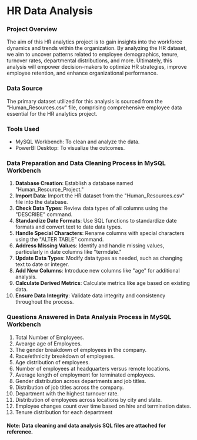 # HR Data Analysis

### Project Overview

The aim of this HR analytics project is to gain insights into the workforce dynamics and trends within the organization. By analyzing the HR dataset, we aim to uncover patterns related to employee demographics, tenure, turnover rates, departmental distributions, and more. Ultimately, this analysis will empower decision-makers to optimize HR strategies, improve employee retention, and enhance organizational performance.

### Data Source

The primary dataset utilized for this analysis is sourced from the "Human_Resources.csv" file, comprising comprehensive employee data essential for the HR analytics project.

### Tools Used

- MySQL Workbench: To clean and analyze the data.
- PowerBI Desktop: To visualize the outcomes.

### Data Preparation and Data Cleaning Process in MySQL Workbench

1. **Database Creation**: Establish a database named "Human_Resource_Project."
2. **Import Data**: Import the HR dataset from the "Human_Resources.csv" file into the database.
3. **Check Data Types**: Review data types of all columns using the "DESCRIBE" command.
4. **Standardize Date Formats**: Use SQL functions to standardize date formats and convert text to date data types.
5. **Handle Special Characters**: Rename columns with special characters using the "ALTER TABLE" command.
6. **Address Missing Values**: Identify and handle missing values, particularly in date columns like "termdate."
7. **Update Data Types**: Modify data types as needed, such as changing text to date or integer.
8. **Add New Columns**: Introduce new columns like "age" for additional analysis.
9. **Calculate Derived Metrics**: Calculate metrics like age based on existing data.
10. **Ensure Data Integrity**: Validate data integrity and consistency throughout the process.

### Questions Answered in Data Analysis Process in MySQL Workbench

1. Total Number of Employees.
2. Avearge age of Employees.
3. The gender breakdown of employees in the company.
4. Race/ethnicity breakdown of employees.
5. Age distribution of employees.
6. Number of employees at headquarters versus remote locations.
7. Average length of employment for terminated employees.
8. Gender distribution across departments and job titles.
9. Distribution of job titles across the company.
10. Department with the highest turnover rate.
11. Distribution of employees across locations by city and state.
12. Employee changes count over time based on hire and termination dates.
13. Tenure distribution for each department

#### Note: Data cleaning and data analysis SQL files are attached for reference.
